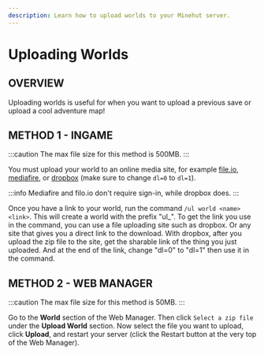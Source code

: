 ```yaml
---
description: Learn how to upload worlds to your Minehut server.
---
```


# Uploading Worlds

## OVERVIEW

Uploading worlds is useful for when you want to upload a previous save or upload a cool adventure map!

## METHOD 1 - INGAME

:::caution
The max file size for this method is 500MB.
:::

You must upload your world to an online media site, for example [file.io](https://www.file.io/), [mediafire](https://app.mediafire.com/myfiles), or [dropbox](https://www.dropbox.com/?_hp=c) \(make sure to change `dl=0` to `dl=1`\).

:::info
Mediafire and filo.io don't require sign-in, while dropbox does.
:::

Once you have a link to your world, run the command `/ul world <name> <link>`. This will create a world with the prefix "ul\_". To get the link you use in the command, you can use a file uploading site such as dropbox. Or any site that gives you a direct link to the download. With dropbox, after you upload the zip file to the site, get the sharable link of the thing you just uploaded. And at the end of the link, change "dl=0" to "dl=1" then use it in the command.

## METHOD 2 - WEB MANAGER

:::caution
The max file size for this method is 50MB.
:::

Go to the **World** section of the Web Manager. Then click `Select a zip file` under the **Upload World** section. Now select the file you want to upload, click **Upload**, and restart your server \(click the Restart button at the very top of the Web Manager\).
